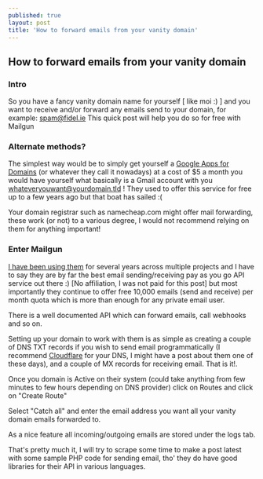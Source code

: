 ```yaml
---
published: true
layout: post
title: 'How to forward emails from your vanity domain'
---
```

## How to forward emails from your vanity domain

### Intro
So you have a fancy vanity domain name for yourself [ like moi :) ] and you want to receive and/or forward any emails send to your domain, for example: spam@fidel.ie
This quick post will help you do so for free with Mailgun

<!--more-->

### Alternate methods?
The simplest way would be to simply get yourself a [Google Apps for Domains](https://gsuite.google.com/) (or whatever they call it nowadays) at a cost of $5 a month you would have yourself what basically is a Gmail account with you whateveryouwant@yourdomain.tld ! They used to offer this service for free up to a few years ago but that boat has sailed :(

Your domain registrar such as namecheap.com might offer mail forwarding, these work (or not) to a various degree, I would not recommend relying on them for anything important!


### Enter Mailgun
[I have been using them](http://www.mailgun.com/) for several years across multiple projects and I have to say they are by far the best  email sending/receiving pay as you go API service out there :) [No affiliation, I was not paid for this post] but most importantly they continue to offer free 10,000 emails (send and receive) per month quota which is more than enough for any private email user.

There is a well documented API which can forward emails, call webhooks and so on.

Setting up your domain to work with them is as simple as creating a couple of DNS TXT records if you wish to send email programmatically (I recommend [Cloudflare](https://www.cloudflare.com/) for your DNS, I might have a post about them one of these days), and a couple of MX records for receiving email. That is it!.

Once you domain is Active on their system (could take anything from few minutes to few hours depending on DNS provider) click on Routes and click on "Create Route"

Select "Catch all" and enter the email address you want all your vanity domain emails forwarded to.

As a nice feature all incoming/outgoing emails are stored under the logs tab.

That's pretty much it, I will try to scrape some time to make a post latest with some sample PHP code for sending email, tho' they do have good libraries for their API in various languages.
